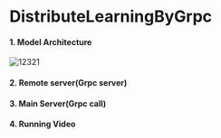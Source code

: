 # DistributeLearningByGrpc




#### 1. Model Architecture

![12321](https://user-images.githubusercontent.com/68216852/119232348-e7ca1580-bb5f-11eb-91eb-2535691db9fc.png)


#### 2. Remote server(Grpc server)


#### 3. Main Server(Grpc call)


#### 4. Running Video
